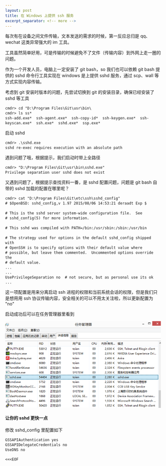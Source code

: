 ```yaml
---
layout: post
title: 在 Windows 上提供 ssh 服务
excerpt_separator: <!-- more -->
---
```


每次有在设备之间文件传输，文本发送的需求的时候，第一反应总归是 qq、wechat 这类异常强大的 im 工具。

工具虽然简单好用，可是传输的时候避免不了文件（传输内容）到外网上走一圈的问题。

作为一个开发人员，电脑上一定安装了 git bash，so 我们也可以依赖 git bash 提供的 sshd 命令行工具实现在 windows 是上提供 sshd 服务，通过 scp、wall 等方式实现内容传输。

<!-- more -->

考虑到 git 安装时版本的问题，先尝试切换到 git 的安装目录，确保已经安装了 sshd 等工具

    cmdr> cd "D:\Program Files\Git\usr\bin\
    cmdr> ls ss*
    ssh-add.exe*  ssh-agent.exe*  ssh-copy-id*  ssh-keygen.exe*  ssh-keyscan.exe*  ssh.exe*  sshd.exe*  ssp.exe*

启动 sshd 

    cmdr> .\sshd.exe
    sshd re-exec requires execution with an absolute path

遇到问题了哦，根据提示，我们启动时带上全路径

    cmdr> "D:\Program Files\Git\usr\bin\sshd.exe"
    Privilege separation user sshd does not exist

又遇到问题了，根据提示查找资料一番，是 sshd 配置问题，问题是 git bash 自带的 sshd 加载的配置在哪里呢？

    cmdr> cat "D:\Program Files\Git\etc\ssh\sshd_config"
    # $OpenBSD: sshd_config,v 1.97 2015/08/06 14:53:21 deraadt Exp $

    # This is the sshd server system-wide configuration file.  See
    # sshd_config(5) for more information.

    # This sshd was compiled with PATH=/bin:/usr/sbin:/sbin:/usr/bin

    # The strategy used for options in the default sshd_config shipped with
    # OpenSSH is to specify options with their default value where
    # possible, but leave them commented.  Uncommented options override the
    # default value.
    ...
    ...
    UsePrivilegeSeparation no  # not secure, but as personal use its ok
    ...

这一项配置是用来分离启动 ssh 进程的权限和当前系统会话的权限，但是我们只是想用用 ssh 协议传输内容，安全相关的可以不用太关注啦，所以更新配置为 "no"

启动成功后可以在任务管理器里看到

<p class="text-center">
  <img src="/public/img/posts/sshd-started.png">
</p>

#### 让你的 sshd 更快一点

修改 sshd_config 里配置如下
    
    GSSAPIAuthentication yes
    GSSAPIDelegateCredentials no
    UseDNS no

`<<<EOF`